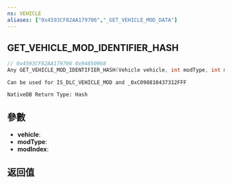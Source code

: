 ```yaml
---
ns: VEHICLE
aliases: ["0x4593CF82AA179706","_GET_VEHICLE_MOD_DATA"]
---
```

## GET_VEHICLE_MOD_IDENTIFIER_HASH

```c
// 0x4593CF82AA179706 0x94850968
Any GET_VEHICLE_MOD_IDENTIFIER_HASH(Vehicle vehicle, int modType, int modIndex);
```

```
Can be used for IS_DLC_VEHICLE_MOD and _0xC098810437312FFF  
```

```
NativeDB Return Type: Hash
```

## 參數
* **vehicle**: 
* **modType**: 
* **modIndex**: 

## 返回值
